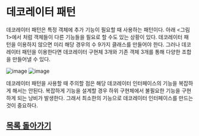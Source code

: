 # 데코레이터 패턴

데코레이터 패턴은 특정 객체에 추가 기능이 필요할 때 사용하는 패턴이다. 아래 <그림1>에서 처럼 객체들이 다른 기능들을 필요로 할 수도 있는 상황이 있다. 데코레이터 패턴을 이용하지 않으면 미리 해당 경우의 수 9가지 클래스를 만들어야 한다. 그러나 데코레이터 패턴을 이용한다면 데코레이터 구현체 3개와 기존 객체 3개를 통해 다양한 조합을 만들어낼 수 있다.

![image](https://user-images.githubusercontent.com/89891704/161418743-f0c913b1-f479-41bf-9975-43bea7a10a94.png) 
![image](https://user-images.githubusercontent.com/89891704/161418875-05fd85e9-581a-4ac3-8804-dfffa7cf89e5.png)  

데코레이터 패턴을 사용할 때 주의할 점은 해당 데코레이터 인터페이스의 기능을 복잡하게 해서는 안된다. 복잡하게 기능을 설계할 경우 하위 구현체에서 불필요한 기능을 구현하게 되는 낭비가 발생한다. 그래서 최소한의 기능으로 데코레이터 인터페이스를 만드는 것이 중요하다. 

## [목록 돌아가기](https://github.com/kyo705/Design-Pattern#2-%EA%B5%AC%EC%A1%B0-%ED%8C%A8%ED%84%B4)
